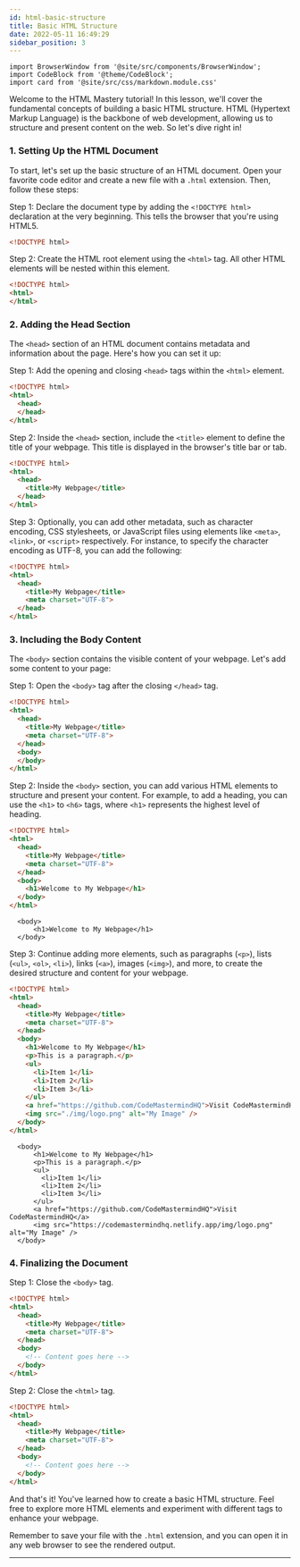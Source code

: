 ```yaml
---
id: html-basic-structure
title: Basic HTML Structure
date: 2022-05-11 16:49:29
sidebar_position: 3
---
```



```mdx-code-block
import BrowserWindow from '@site/src/components/BrowserWindow';
import CodeBlock from '@theme/CodeBlock';
import card from '@site/src/css/markdown.module.css'
```

Welcome to the HTML Mastery tutorial! In this lesson, we'll cover the fundamental concepts of building a basic HTML structure. HTML (Hypertext Markup Language) is the backbone of web development, allowing us to structure and present content on the web. So let's dive right in!

### 1. Setting Up the HTML Document

To start, let's set up the basic structure of an HTML document. Open your favorite code editor and create a new file with a `.html` extension. Then, follow these steps:

Step 1: Declare the document type by adding the `<!DOCTYPE html>` declaration at the very beginning. This tells the browser that you're using HTML5.

```html
<!DOCTYPE html>
```

Step 2: Create the HTML root element using the `<html>` tag. All other HTML elements will be nested within this element.

```html
<!DOCTYPE html>
<html>
</html>
```

### 2. Adding the Head Section

The `<head>` section of an HTML document contains metadata and information about the page. Here's how you can set it up:

Step 1: Add the opening and closing `<head>` tags within the `<html>` element.

```html
<!DOCTYPE html>
<html>
  <head>
  </head>
</html>
```

Step 2: Inside the `<head>` section, include the `<title>` element to define the title of your webpage. This title is displayed in the browser's title bar or tab.

```html
<!DOCTYPE html>
<html>
  <head>
    <title>My Webpage</title>
  </head>
</html>
```

Step 3: Optionally, you can add other metadata, such as character encoding, CSS stylesheets, or JavaScript files using elements like `<meta>`, `<link>`, or `<script>` respectively. For instance, to specify the character encoding as UTF-8, you can add the following:

```html
<!DOCTYPE html>
<html>
  <head>
    <title>My Webpage</title>
    <meta charset="UTF-8">
  </head>
</html>
```

### 3. Including the Body Content

The `<body>` section contains the visible content of your webpage. Let's add some content to your page:

Step 1: Open the `<body>` tag after the closing `</head>` tag.

```html
<!DOCTYPE html>
<html>
  <head>
    <title>My Webpage</title>
    <meta charset="UTF-8">
  </head>
  <body>
  </body>
</html>
```

Step 2: Inside the `<body>` section, you can add various HTML elements to structure and present your content. For example, to add a heading, you can use the `<h1>` to `<h6>` tags, where `<h1>` represents the highest level of heading.

```html
<!DOCTYPE html>
<html>
  <head>
    <title>My Webpage</title>
    <meta charset="UTF-8">
  </head>
  <body>
    <h1>Welcome to My Webpage</h1>
  </body>
</html>
```

<BrowserWindow>
      
      <body>
          <h1>Welcome to My Webpage</h1>
      </body>
      
 </BrowserWindow>

Step 3: Continue adding more elements, such as paragraphs (`<p>`), lists (`<ul>`, `<ol>`, `<li>`), links (`<a>`), images (`<img>`), and more, to create the desired structure and content for your webpage.

```html
<!DOCTYPE html>
<html>
  <head>
    <title>My Webpage</title>
    <meta charset="UTF-8">
  </head>
  <body>
    <h1>Welcome to My Webpage</h1>
    <p>This is a paragraph.</p>
    <ul>
      <li>Item 1</li>
      <li>Item 2</li>
      <li>Item 3</li>
    </ul>
    <a href="https://github.com/CodeMastermindHQ">Visit CodeMastermindHQ</a>
    <img src="./img/logo.png" alt="My Image" />
  </body>
</html>
```

<BrowserWindow>
      
      <body>
          <h1>Welcome to My Webpage</h1>
          <p>This is a paragraph.</p>
          <ul>
            <li>Item 1</li>
            <li>Item 2</li>
            <li>Item 3</li>
          </ul>
          <a href="https://github.com/CodeMastermindHQ">Visit CodeMastermindHQ</a>
          <img src="https://codemastermindhq.netlify.app/img/logo.png" alt="My Image" />
      </body>
      
 </BrowserWindow>

### 4. Finalizing the Document

Step 1: Close the `<body>` tag.

```html
<!DOCTYPE html>
<html>
  <head>
    <title>My Webpage</title>
    <meta charset="UTF-8">
  </head>
  <body>
    <!-- Content goes here -->
  </body>
</html>
```

Step 2: Close the `<html>` tag.

```html
<!DOCTYPE html>
<html>
  <head>
    <title>My Webpage</title>
    <meta charset="UTF-8">
  </head>
  <body>
    <!-- Content goes here -->
  </body>
</html>
```

And that's it! You've learned how to create a basic HTML structure. Feel free to explore more HTML elements and experiment with different tags to enhance your webpage.

Remember to save your file with the `.html` extension, and you can open it in any web browser to see the rendered output.

---